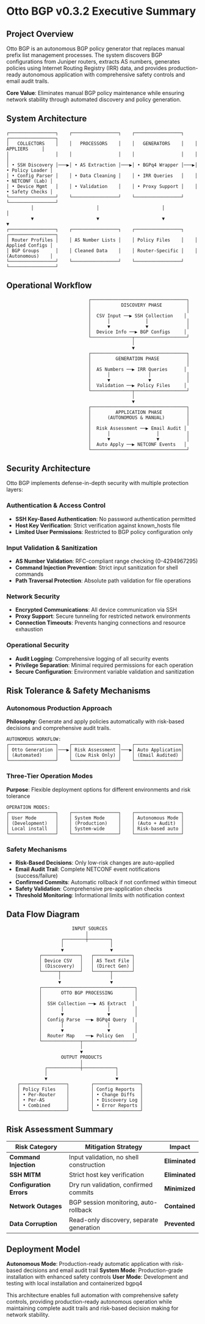 # Otto BGP v0.3.2 Executive Summary

## Project Overview

Otto BGP is an autonomous BGP policy generator that replaces manual prefix list management processes. The system discovers BGP configurations from Juniper routers, extracts AS numbers, generates policies using Internet Routing Registry (IRR) data, and provides production-ready autonomous application with comprehensive safety controls and email audit trails.

**Core Value**: Eliminates manual BGP policy maintenance while ensuring network stability through automated discovery and policy generation.

## System Architecture

```
┌─────────────────┐    ┌─────────────────┐    ┌─────────────────┐    ┌─────────────────┐
│   COLLECTORS    │    │   PROCESSORS    │    │   GENERATORS    │    │    APPLIERS     │
│                 │    │                 │    │                 │    │                 │
│ • SSH Discovery │───▶│ • AS Extraction │───▶│ • BGPq4 Wrapper │───▶│ • Policy Loader │
│ • Config Parser │    │ • Data Cleaning │    │ • IRR Queries   │    │ • NETCONF (Lab) │
│ • Device Mgmt   │    │ • Validation    │    │ • Proxy Support │    │ • Safety Checks │
└─────────────────┘    └─────────────────┘    └─────────────────┘    └─────────────────┘
         │                       │                       │                       │
         ▼                       ▼                       ▼                       ▼
┌─────────────────┐    ┌─────────────────┐    ┌─────────────────┐    ┌─────────────────┐
│ Router Profiles │    │ AS Number Lists │    │ Policy Files    │    │ Applied Configs │
│ BGP Groups      │    │ Cleaned Data    │    │ Router-Specific │    │ (Autonomous)    │
└─────────────────┘    └─────────────────┘    └─────────────────┘    └─────────────────┘
```

## Operational Workflow

```
                              ┌───────────────────────────────────┐
                              │           DISCOVERY PHASE         │
                              │                                   │
                              │  CSV Input ──▶ SSH Collection    │
                              │      │             │              │
                              │      ▼             ▼              │
                              │  Device Info ──▶ BGP Configs     │
                              └───────────────┬───────────────────┘
                                              │
                                              ▼
                              ┌───────────────────────────────────┐
                              │         GENERATION PHASE          │
                              │                                   │
                              │  AS Numbers ──▶ IRR Queries      │
                              │      │              │             │
                              │      ▼              ▼             │
                              │  Validation ──▶ Policy Files     │
                              └───────────────┬───────────────────┘
                                              │
                                              ▼
                              ┌───────────────────────────────────┐
                              │         APPLICATION PHASE         │
                              │      (AUTONOMOUS & MANUAL)        │
                              │                                   │
                              │  Risk Assessment ──▶ Email Audit │
                              │      │                 │          │
                              │      ▼                 ▼          │
                              │  Auto Apply ──▶ NETCONF Events   │
                              └───────────────────────────────────┘
```

## Security Architecture

Otto BGP implements defense-in-depth security with multiple protection layers:

### Authentication & Access Control
- **SSH Key-Based Authentication**: No password authentication permitted
- **Host Key Verification**: Strict verification against known_hosts file
- **Limited User Permissions**: Restricted to BGP policy configuration only

### Input Validation & Sanitization
- **AS Number Validation**: RFC-compliant range checking (0-4294967295)
- **Command Injection Prevention**: Strict input sanitization for shell commands
- **Path Traversal Protection**: Absolute path validation for file operations

### Network Security
- **Encrypted Communications**: All device communication via SSH
- **Proxy Support**: Secure tunneling for restricted network environments
- **Connection Timeouts**: Prevents hanging connections and resource exhaustion

### Operational Security
- **Audit Logging**: Comprehensive logging of all security events
- **Privilege Separation**: Minimal required permissions for each operation
- **Secure Configuration**: Environment variable validation and sanitization

## Risk Tolerance & Safety Mechanisms

### Autonomous Production Approach
**Philosophy**: Generate and apply policies automatically with risk-based decisions and comprehensive audit trails.

```
AUTONOMOUS WORKFLOW:
┌─────────────────┐    ┌─────────────────┐    ┌─────────────────┐
│ Otto Generation │───▶│ Risk Assessment │───▶│ Auto Application│
│ (Automated)     │    │ (Low Risk Only) │    │ (Email Audited) │
└─────────────────┘    └─────────────────┘    └─────────────────┘
```

### Three-Tier Operation Modes
**Purpose**: Flexible deployment options for different environments and risk tolerance

```
OPERATION MODES:
┌─────────────────┐    ┌─────────────────┐    ┌─────────────────┐
│ User Mode       │    │ System Mode     │    │ Autonomous Mode │
│ (Development)   │    │ (Production)    │    │ (Auto + Audit)  │
│ Local install   │    │ System-wide     │    │ Risk-based auto │
└─────────────────┘    └─────────────────┘    └─────────────────┘
```

### Safety Mechanisms
- **Risk-Based Decisions**: Only low-risk changes are auto-applied
- **Email Audit Trail**: Complete NETCONF event notifications (success/failure)
- **Confirmed Commits**: Automatic rollback if not confirmed within timeout
- **Safety Validation**: Comprehensive pre-application checks
- **Threshold Monitoring**: Informational limits with notification context

## Data Flow Diagram

```
                        INPUT SOURCES
                             │
                    ┌────────┼────────┐
                    │                 │
                    ▼                 ▼
            ┌──────────────┐   ┌──────────────┐
            │ Device CSV   │   │ AS Text File │
            │ (Discovery)  │   │ (Direct Gen) │
            └──────┬───────┘   └──────┬───────┘
                   │                  │
                   ▼                  ▼
            ┌──────────────────────────────────┐
            │       OTTO BGP PROCESSING        │
            │                                  │
            │  SSH Collection ──▶ AS Extract  │
            │       │                │         │
            │       ▼                ▼         │
            │  Config Parse  ──▶ BGPq4 Query  │
            │       │                │         │
            │       ▼                ▼         │
            │  Router Map    ──▶ Policy Gen   │
            └──────────────┬───────────────────┘
                           │
                           ▼
                    OUTPUT PRODUCTS
                           │
              ┌────────────┼────────────┐
              │                         │
              ▼                         ▼
    ┌─────────────────┐        ┌─────────────────┐
    │ Policy Files    │        │ Config Reports  │
    │ • Per-Router    │        │ • Change Diffs  │
    │ • Per-AS        │        │ • Discovery Log │
    │ • Combined      │        │ • Error Reports │
    └─────────────────┘        └─────────────────┘
```

## Risk Assessment Summary

| Risk Category | Mitigation Strategy | Impact |
|---------------|-------------------|--------|
| **Command Injection** | Input validation, no shell construction | **Eliminated** |
| **SSH MITM** | Strict host key verification | **Eliminated** |
| **Configuration Errors** | Dry run validation, confirmed commits | **Minimized** |
| **Network Outages** | BGP session monitoring, auto-rollback | **Contained** |
| **Data Corruption** | Read-only discovery, separate generation | **Prevented** |

## Deployment Model

**Autonomous Mode**: Production-ready automatic application with risk-based decisions and email audit trail
**System Mode**: Production-grade installation with enhanced safety controls
**User Mode**: Development and testing with local installation and containerized bgpq4

This architecture enables full automation with comprehensive safety controls, providing production-ready autonomous operation while maintaining complete audit trails and risk-based decision making for network stability.